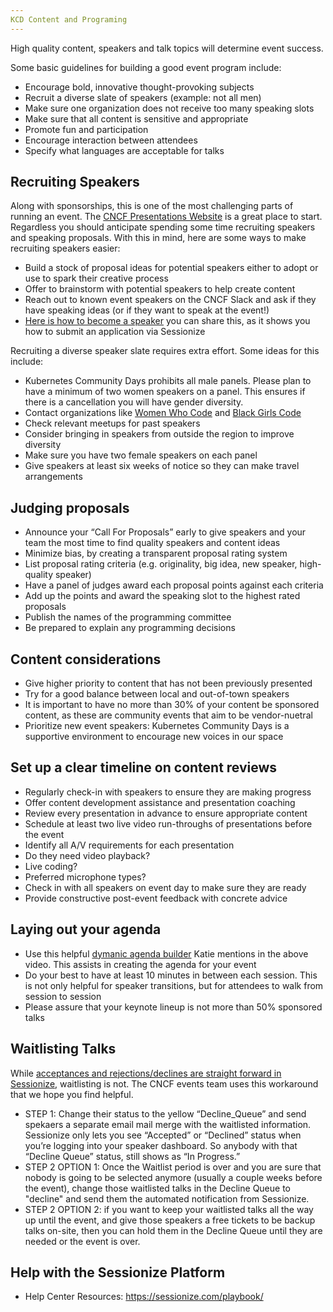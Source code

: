 ```yaml
---
KCD Content and Programing
---
```


High quality content, speakers and talk topics will determine event success. 

Some basic guidelines for building a good event program include:

* Encourage bold, innovative thought-provoking subjects
* Recruit a diverse slate of speakers (example: not all men)
* Make sure one organization does not receive too many speaking slots
* Make sure that all content is sensitive and appropriate
* Promote fun and participation
* Encourage interaction between attendees
* Specify what languages are acceptable for talks


## Recruiting Speakers

Along with sponsorships, this is one of the most challenging parts of running an event. The [CNCF Presentations Website](https://presentations.cncf.io/) is a great place to start. Regardless you should anticipate spending some time recruiting speakers and speaking proposals.  With this in mind, here are some ways to make recruiting speakers easier:

* Build a stock of proposal ideas for potential speakers either to adopt or use to spark their creative process
* Offer to brainstorm with potential speakers to help create content
* Reach out to known event speakers on the CNCF Slack and ask if they have speaking ideas (or if they want to speak at the event!)
* [Here is how to become a speaker](https://sessionize.com/playbook/tips-for-new-speakers) you can share this, as it shows you how to submit an application via Sessionize

Recruiting a diverse speaker slate requires extra effort. Some ideas for this include:
* Kubernetes Community Days prohibits all male panels. Please plan to have a minimum of two women speakers on a panel. This ensures if there is a cancellation you will have gender diversity.
* Contact organizations like [Women Who Code](https://www.womenwhocode.com/) and [Black Girls Code](http://www.blackgirlscode.com/)
* Check relevant meetups for past speakers
* Consider bringing in speakers from outside the region to improve diversity
* Make sure you have two female speakers on each panel
* Give speakers at least six weeks of notice so they can make travel arrangements

## Judging proposals

* Announce your “Call For Proposals” early to give speakers and your team the most time to find quality speakers and content ideas
* Minimize bias, by creating a transparent proposal rating system
* List proposal rating criteria (e.g. originality, big idea, new speaker, high-quality speaker) 
* Have a panel of judges award each proposal points against each criteria
* Add up the points and award the speaking slot to the highest rated proposals
* Publish the names of the programming committee
* Be prepared to explain any programming decisions

## Content considerations

* Give higher priority to content that has not been previously presented 
* Try for a good balance between local and out-of-town speakers
* It is important to have no more than 30% of your content be sponsored content, as these are community events that aim to be vendor-nuetral
* Prioritize new event speakers: Kubernetes Community Days is a supportive environment to encourage new voices in our space

## Set up a clear timeline on content reviews

* Regularly check-in with speakers to ensure they are making progress
* Offer content development assistance and presentation coaching
* Review every presentation in advance to ensure appropriate content
* Schedule at least two live video run-throughs of presentations before the event
 * Identify all A/V requirements for each presentation
 * Do they need video playback?
 * Live coding?
 * Preferred microphone types?
* Check in with all speakers on event day to make sure they are ready
* Provide constructive post-event feedback with concrete advice

## Laying out your agenda
* Use this helpful [dymanic agenda builder](https://docs.google.com/spreadsheets/d/1y_QZdKGMja1YZnpkPSNxQQHBmK1TBN_NUW9kStdrTQk/edit?usp=sharing) Katie mentions in the above video. This assists in creating the agenda for your event
* Do your best to have at least 10 minutes in between each session. This is not only helpful for speaker transitions, but for attendees to walk from session to session
* Please assure that your keynote lineup is not more than 50% sponsored talks

## Waitlisting Talks
While [acceptances and rejections/declines are straight forward in Sessionize](https://sessionize.com/playbook/session-statuses), waitlisting is not. The CNCF events team uses this workaround that we hope you find helpful.
* STEP 1: Change their status to the yellow “Decline_Queue” and send spekaers a separate email mail merge with the waitlisted information. Sessionize only lets you see “Accepted” or “Declined” status when you’re logging into your speaker dashboard. So anybody with that “Decline Queue” status, still shows as “In Progress.”
* STEP 2 OPTION 1: Once the Waitlist period is over and you are sure that nobody is going to be selected anymore (usually a couple weeks before the event), change those waitlisted talks in the Decline Queue to "decline" and send them the automated notification from Sessionize.
* STEP 2 OPTION 2: if you want to keep your waitlisted talks all the way up until the event, and give those speakers a free tickets to be backup talks on-site, then you can hold them in the Decline Queue until they are needed or the event is over.

## Help with the Sessionize Platform
* Help Center Resources: https://sessionize.com/playbook/

